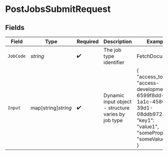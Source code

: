 # PostJobsSubmitRequest


## Fields

| Field                                                                                                                        | Type                                                                                                                         | Required                                                                                                                     | Description                                                                                                                  | Example                                                                                                                      |
| ---------------------------------------------------------------------------------------------------------------------------- | ---------------------------------------------------------------------------------------------------------------------------- | ---------------------------------------------------------------------------------------------------------------------------- | ---------------------------------------------------------------------------------------------------------------------------- | ---------------------------------------------------------------------------------------------------------------------------- |
| `JobCode`                                                                                                                    | *string*                                                                                                                     | :heavy_check_mark:                                                                                                           | The job type identifier                                                                                                      | FetchDocuments                                                                                                               |
| `Input`                                                                                                                      | map[string]*string*                                                                                                          | :heavy_check_mark:                                                                                                           | Dynamic input object - structure varies by job type                                                                          | {<br/>"access_token": "access-development-6599f8dd-1a1c-4586-39d1-08ddb97283f7",<br/>"key1": "value1",<br/>"someProperty": "someValue"<br/>} |